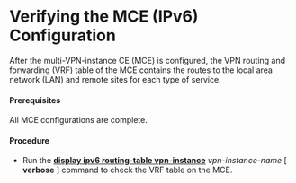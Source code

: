 Verifying the MCE (IPv6) Configuration
======================================

After the multi-VPN-instance CE (MCE) is configured, the
VPN routing and forwarding (VRF) table of the MCE contains the routes
to the local area network (LAN) and remote sites for each type of
service.

#### Prerequisites

All MCE configurations are complete.
#### Procedure

* Run the [**display
  ipv6 routing-table vpn-instance**](cmdqueryname=display+ipv6+routing-table+vpn-instance) *vpn-instance-name* [ **verbose** ] command to check the VRF
  table on the MCE.